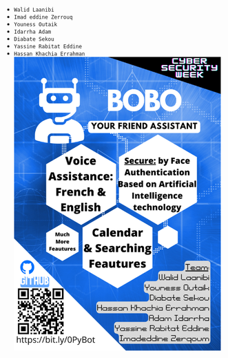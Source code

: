 * `Walid Laanibi`
* `Imad eddine Zerrouq` 
* `Youness Outaik`
* `Idarrha Adam`
* `Diabate Sekou`
* `Yassine Rabitat Eddine`
* `Hassan Khachia Errahman`
![](intro.png)
